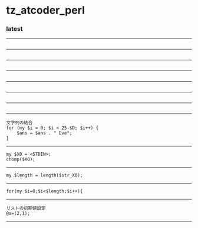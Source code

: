 # tz_atcoder_perl

### latest

---
```

```
---
```

```
---
```

```
---
```

```
---
```

```
---
```

```
---
```

```
---
```
文字列の結合
for (my $i = 0; $i < 25-$D; $i++) {
    $ans = $ans . " Eve";
}
```
---
```
my $X0 = <STDIN>;
chomp($X0);  
```
---
```
my $length = length($str_X0);
```
---
```
for(my $i=0;$i<$length;$i++){
```
---
```
リストの初期値設定
@a=(2,1);
```
---
